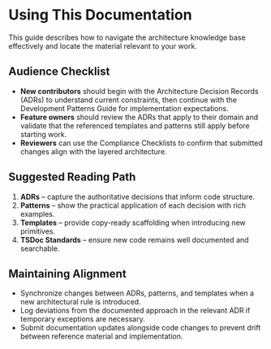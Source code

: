 # Using This Documentation

This guide describes how to navigate the architecture knowledge base effectively and locate the material relevant to your work.

## Audience Checklist

- **New contributors** should begin with the Architecture Decision Records (ADRs) to understand current constraints, then continue with the Development Patterns Guide for implementation expectations.
- **Feature owners** should review the ADRs that apply to their domain and validate that the referenced templates and patterns still apply before starting work.
- **Reviewers** can use the Compliance Checklists to confirm that submitted changes align with the layered architecture.

## Suggested Reading Path

1. **ADRs** – capture the authoritative decisions that inform code structure.
2. **Patterns** – show the practical application of each decision with rich examples.
3. **Templates** – provide copy-ready scaffolding when introducing new primitives.
4. **TSDoc Standards** – ensure new code remains well documented and searchable.

## Maintaining Alignment

- Synchronize changes between ADRs, patterns, and templates when a new architectural rule is introduced.
- Log deviations from the documented approach in the relevant ADR if temporary exceptions are necessary.
- Submit documentation updates alongside code changes to prevent drift between reference material and implementation.
